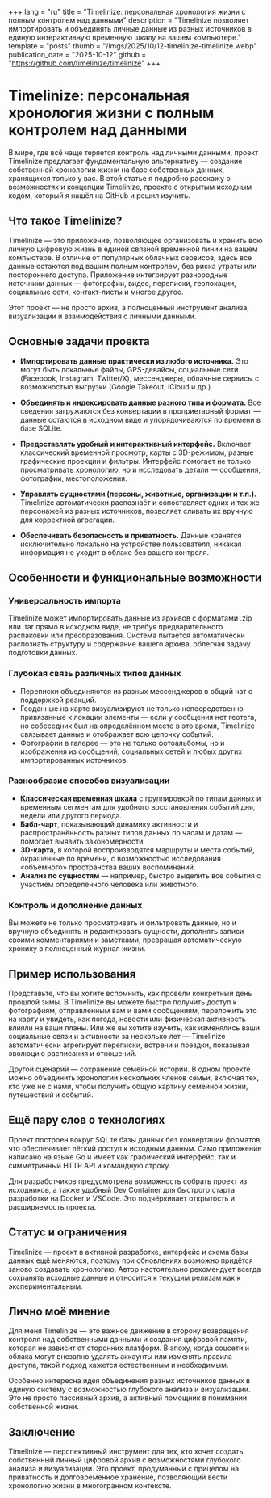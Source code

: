 +++
lang = "ru"
title = "Timelinize: персональная хронология жизни с полным контролем над данными"
description = "Timelinize позволяет импортировать и объединять личные данные из разных источников в единую интерактивную временную шкалу на вашем компьютере."
template = "posts"
thumb = "/imgs/2025/10/12-timelinize-timelinize.webp"
publication_date = "2025-10-12"
github = "https://github.com/timelinize/timelinize"
+++

# Timelinize: персональная хронология жизни с полным контролем над данными

В мире, где всё чаще теряется контроль над личными данными, проект Timelinize предлагает фундаментальную альтернативу — создание собственной хронологии жизни на базе собственных данных, хранящихся только у вас. В этой статье я подробно расскажу о возможностях и концепции Timelinize, проекте с открытым исходным кодом, который я нашёл на GitHub и решил изучить.


## Что такое Timelinize?

Timelinize — это приложение, позволяющее организовать и хранить всю личную цифровую жизнь в единой связной временной линии на вашем компьютере. В отличие от популярных облачных сервисов, здесь все данные остаются под вашим полным контролем, без риска утраты или постороннего доступа. Приложение интегрирует разнородные источники данных — фотографии, видео, переписки, геолокации, социальные сети, контакт-листы и многое другое.

Этот проект — не просто архив, а полноценный инструмент анализа, визуализации и взаимодействия с личными данными.

## Основные задачи проекта

- **Импортировать данные практически из любого источника.** Это могут быть локальные файлы, GPS-девайсы, социальные сети (Facebook, Instagram, Twitter/X), мессенджеры, облачные сервисы с возможностью выгрузки (Google Takeout, iCloud и др.).
  
- **Объединять и индексировать данные разного типа и формата.** Все сведения загружаются без конвертации в проприетарный формат — данные остаются в исходном виде и упорядочиваются по времени в базе SQLite.

- **Предоставлять удобный и интерактивный интерфейс.** Включает классический временной просмотр, карты с 3D-режимом, разные графические проекции и фильтры. Интерфейс помогает не только просматривать хронологию, но и исследовать детали — сообщения, фотографии, местоположения.

- **Управлять сущностями (персоны, животные, организации и т.п.).** Timelinize автоматически распознаёт и сопоставляет одних и тех же персонажей из разных источников, позволяет сливать их вручную для корректной агрегации.

- **Обеспечивать безопасность и приватность.** Данные хранятся исключительно локально на устройстве пользователя, никакая информация не уходит в облако без вашего контроля.

## Особенности и функциональные возможности

### Универсальность импорта

Timelinize может импортировать данные из архивов с форматами .zip или .tar прямо в исходном виде, не требуя предварительного распаковки или преобразования. Система пытается автоматически распознать структуру и содержание вашего архива, облегчая задачу подготовки данных.

### Глубокая связь различных типов данных

- Переписки объединяются из разных мессенджеров в общий чат с поддержкой реакций.
- Геоданные на карте визуализируют не только непосредственно привязанные к локации элементы — если у сообщения нет геотега, но собеседник был на определённом месте в это время, Timelinize связывает данные и отображает всю цепочку событий.
- Фотографии в галерее — это не только фотоальбомы, но и изображения из сообщений, социальных сетей и любых других импортированных источников.

### Разнообразие способов визуализации

- **Классическая временная шкала** с группировкой по типам данных и временным сегментам для удобного восстановления событий дня, недели или другого периода.
- **Бабл-чарт**, показывающий динамику активности и распространённость разных типов данных по часам и датам — помогает выявить закономерности.
- **3D-карта**, в которой воспроизводятся маршруты и места событий, окрашенные по времени, с возможностью исследования «объёмного» пространства ваших воспоминаний.
- **Анализ по сущностям** — например, быстро выделить все события с участием определённого человека или животного.

### Контроль и дополнение данных

Вы можете не только просматривать и фильтровать данные, но и вручную объединять и редактировать сущности, дополнять записи своими комментариями и заметками, превращая автоматическую хронику в полноценный журнал жизни.

## Пример использования

Представьте, что вы хотите вспомнить, как провели конкретный день прошлой зимы. В Timelinize вы можете быстро получить доступ к фотографиям, отправленным вам и вами сообщениям, переложить это на карту и увидеть, как погода, новости или физическая активность влияли на ваши планы. Или же вы хотите изучить, как изменялись ваши социальные связи и активности за несколько лет — Timelinize автоматически агрегирует переписки, встречи и поездки, показывая эволюцию расписания и отношений.

Другой сценарий — сохранение семейной истории. В одном проекте можно объединить хронологии нескольких членов семьи, включая тех, кто уже не с нами, чтобы получить общую картину семейной жизни, путешествий и событий.

## Ещё пару слов о технологиях

Проект построен вокруг SQLite базы данных без конвертации форматов, что обеспечивает лёгкий доступ к исходным данным. Само приложение написано на языке Go и имеет как графический интерфейс, так и симметричный HTTP API и командную строку.

Для разработчиков предусмотрена возможность собрать проект из исходников, а также удобный Dev Container для быстрого старта разработки на Docker и VSCode. Это подчёркивает открытость и расширяемость проекта.

## Статус и ограничения

Timelinize — проект в активной разработке, интерфейс и схема базы данных ещё меняются, поэтому при обновлениях возможно придётся заново создавать хронологию. Автор настоятельно рекомендует всегда сохранять исходные данные и относится к текущим релизам как к экспериментальным.

## Лично моё мнение

Для меня Timelinize — это важное движение в сторону возвращения контроля над собственными данными и создания цифровой памяти, которая не зависит от сторонних платформ. В эпоху, когда соцсети и облака могут внезапно удалять аккаунты или изменять правила доступа, такой подход кажется естественным и необходимым.

Особенно интересна идея объединения разных источников данных в единую систему с возможностью глубокого анализа и визуализации. Это не просто пассивный архив, а активный помощник в понимании собственной жизни.


## Заключение

Timelinize — перспективный инструмент для тех, кто хочет создать собственный личный цифровой архив с возможностями глубокого анализа и визуализации. Это проект, продуманный с прицелом на приватность и долговременное хранение, позволяющий вести хронологию жизни в многогранном контексте.